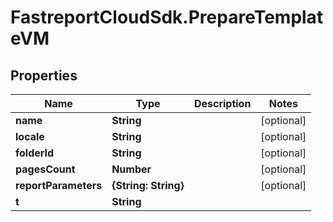 # FastreportCloudSdk.PrepareTemplateVM

## Properties

Name | Type | Description | Notes
------------ | ------------- | ------------- | -------------
**name** | **String** |  | [optional] 
**locale** | **String** |  | [optional] 
**folderId** | **String** |  | [optional] 
**pagesCount** | **Number** |  | [optional] 
**reportParameters** | **{String: String}** |  | [optional] 
**t** | **String** |  | 


